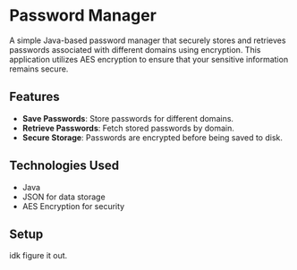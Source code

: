 # Password Manager

A simple Java-based password manager that securely stores and retrieves passwords associated with different domains using encryption. This application utilizes AES encryption to ensure that your sensitive information remains secure.

## Features

- **Save Passwords**: Store passwords for different domains.
- **Retrieve Passwords**: Fetch stored passwords by domain.
- **Secure Storage**: Passwords are encrypted before being saved to disk.

## Technologies Used

- Java
- JSON for data storage
- AES Encryption for security

## Setup
idk figure it out.
